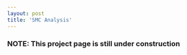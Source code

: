 ```yaml
---
layout: post
title: 'SMC Analysis'
---
```


### NOTE: This project page is still under construction

